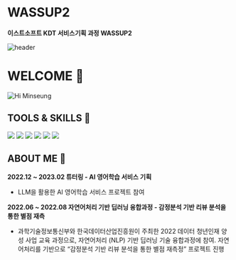# WASSUP2
**이스트소프트 KDT 서비스기획 과정 WASSUP2**

![header](https://capsule-render.vercel.app/api?type=wave&color=e9eff7&height=300&section=header&text=Minseung:\)&fontSize=90&animation=twinkling&fontColor=849baa)

# WELCOME :raised_hands:
![Hi Minseung](https://github.com/wings-forever/wassup2/assets/87570958/69ac4aad-70f3-4715-a233-a15dcf57e162)

## TOOLS & SKILLS :wrench:
<img src = "https://img.shields.io/badge/python-e9eff7?style=flat&logo=python&logoColor=white/"> <img src = "https://img.shields.io/badge/figma-f6b26b?style=flat&logo=figma&logoColor=white/"> <img src = "https://img.shields.io/badge/R-276DC3?style=flat&logo=R&logoColor=white/"> <img src = "https://img.shields.io/badge/MySQL-e9eff7?style=flat&logo=MySQL&logoColor=white/">  <img src = "https://img.shields.io/badge/clickup-d9d2e9?style=flat&logo=clickup&logoColor=white/"> <img src = "https://img.shields.io/badge/notion-000000?style=flat&logo=Notion&logoColor=white/">

## ABOUT ME :mag_right:

**2022.12 ~ 2023.02 튜터링 - AI 영어학습 서비스 기획**
* LLM을 활용한 AI 영어학습 서비스 프로젝트 참여

**2022.06 ~ 2022.08 자연어처리 기반 딥러닝 융합과정 - 감정분석 기반 리뷰 분석을 통한 별점 재측**
* 과학기술정보통신부와 한국데이터산업진흥원이 주최한 2022 데이터 청년인재 양성 사업 교육 과정으로, 자연어처리 (NLP) 기반 딥러닝 기술 융합과정에 참여. 자연어처리를 기반으로 “감정분석 기반 리뷰 분석을 통한 별점 재측정” 프로젝트 진행
